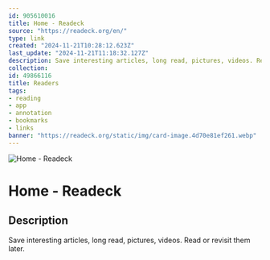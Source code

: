 ```yaml
---
id: 905610016
title: Home - Readeck
source: "https://readeck.org/en/"
type: link
created: "2024-11-21T10:28:12.623Z"
last_update: "2024-11-21T11:18:32.127Z"
description: Save interesting articles, long read, pictures, videos. Read or revisit them later.
collection:
id: 49866116
title: Readers
tags:
- reading
- app
- annotation
- bookmarks
- links
banner: "https://readeck.org/static/img/card-image.4d70e81ef261.webp"
---
```


![Home - Readeck](https://readeck.org/static/img/card-image.4d70e81ef261.webp)

# Home - Readeck

## Description
Save interesting articles, long read, pictures, videos. Read or revisit them later.

